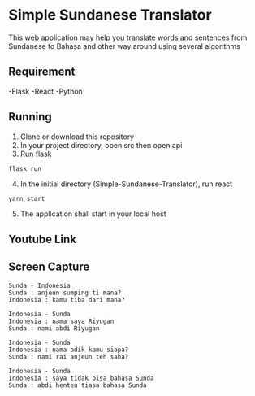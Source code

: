# Simple Sundanese Translator
This web application may help you translate words and sentences from Sundanese to Bahasa and other way around using several algorithms

## Requirement
-Flask
-React
-Python

## Running
1. Clone or download this repository
2. In your project directory, open src then open api
3. Run flask
```
flask run
```
4. In the initial directory (Simple-Sundanese-Translator), run react
```
yarn start
```
5. The application shall start in your local host

## Youtube Link

## Screen Capture

```
Sunda - Indonesia
Sunda : anjeun sumping ti mana?
Indonesia : kamu tiba dari mana?
```

```
Indonesia - Sunda
Indonesia : nama saya Riyugan
Sunda : nami abdi Riyugan
```

```
Indonesia - Sunda
Indonesia : nama adik kamu siapa?
Sunda : nami rai anjeun teh saha?
```

```
Indonesia - Sunda
Indonesia : saya tidak bisa bahasa Sunda
Sunda : abdi henteu tiasa bahasa Sunda
```

